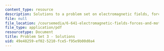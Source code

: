 ```yaml
---
content_type: resource
description: Solutions to a problem set on electromagnetic fields, forces, and motion.
file: null
file_location: /coursemedia/6-641-electromagnetic-fields-forces-and-motion-spring-2009/49e48259ef025210fce5f95e9b00d0a4_MIT6_641s09_sol_pset03.pdf
file_type: application/pdf
resourcetype: Document
title: Problem Set 3 - Solutions
uid: 49e48259-ef02-5210-fce5-f95e9b00d0a4
---
```

